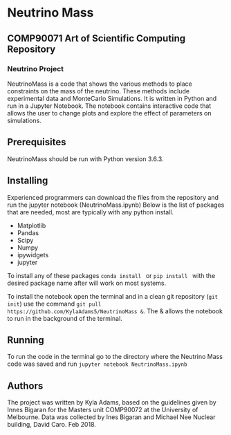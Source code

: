 # Neutrino Mass
## COMP90071 Art of Scientific Computing Repository
### Neutrino Project

NeutrinoMass is a code that shows the various methods to place constraints on the mass of the neutrino. These methods include experimental data and MonteCarlo Simulations.
It is written in Python and run in a Jupyter Notebook. 
The notebook contains interactive code that allows the user to change plots and explore the effect of parameters on simulations. 

## Prerequisites

NeutrinoMass should be run with Python version 3.6.3.

## Installing

Experienced programmers can download the files from the repository and run the jupyter notebook (NeutrinoMass.ipynb)
Below is the list of packages that are needed, most are typically with any python install.

* Matplotlib
* Pandas
* Scipy
* Numpy
* ipywidgets
* jupyter

To install any of these packages ```conda install ``` or ```pip install ``` with the desired package name after will work on most systems.

To install the notebook open the terminal and in a clean git repository (```git init```) use the command ```git pull https://github.com/KylaAdams5/NeutrinoMass &```. The & allows the notebook to run in the background of the terminal.

## Running

To run the code in the terminal go to the directory where the Neutrino Mass code was saved and run ```jupyter notebook NeutrinoMass.ipynb```

## Authors
The project was written by Kyla Adams, based on the guidelines given by Innes Bigaran for the Masters unit COMP90072 at the University of Melbourne.
Data was collected by Ines Bigaran and Michael Nee
Nuclear building, David Caro. Feb 2018. 
